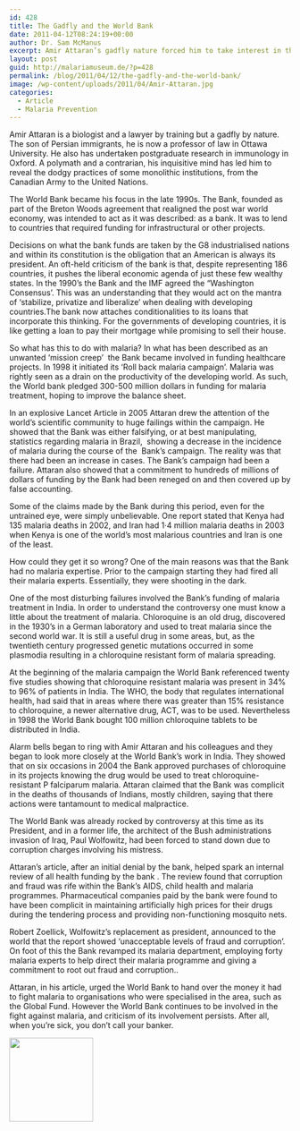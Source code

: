```yaml
---
id: 428
title: The Gadfly and the World Bank
date: 2011-04-12T08:24:19+00:00
author: Dr. Sam McManus
excerpt: Amir Attaran’s gadfly nature forced him to take interest in the ‘roll back malaria campaign’ of World Bank. His interest resulted in publishing of an article in 2005 which proved some great discrepancies in facts provided by the bank. As a result the bank’s president looked into the matter and made changes in campaign, ultimately making things slightly better.
layout: post
guid: http://malariamuseum.de/?p=428
permalink: /blog/2011/04/12/the-gadfly-and-the-world-bank/
image: /wp-content/uploads/2011/04/Amir-Attaran.jpg
categories:
  - Article
  - Malaria Prevention
---
```

Amir Attaran is a biologist and a lawyer by training but a gadfly by nature. The son of Persian immigrants, he is now a professor of law in Ottawa University. He also has undertaken postgraduate research in immunology in Oxford. A polymath and a contrarian, his inquisitive mind has led him to reveal the dodgy practices of some monolithic institutions, from the Canadian Army to the United Nations.

The World Bank became his focus in the late 1990s. The Bank, founded as part of the Breton Woods agreement that realigned the post war world economy, was intended to act as it was described: as a bank. It was to lend to countries that required funding for infrastructural or other projects.

Decisions on what the bank funds are taken by the G8 industrialised nations and within its constitution is the obligation that an American is always its president. An oft-held criticism of the bank is that, despite representing 186 countries, it pushes the liberal economic agenda of just these few wealthy states. In the 1990’s the Bank and the IMF agreed the “Washington Consensus’. This was an understanding that they would act on the mantra of ‘stabilize, privatize and liberalize’ when dealing with developing countries.The bank now attaches conditionalities to its loans that incorporate this thinking. For the governments of developing countries, it is like getting a loan to pay their mortgage while promising to sell their house.

So what has this to do with malaria? In what has been described as an unwanted ‘mission creep’  the Bank became involved in funding healthcare projects. In 1998 it initiated its ‘Roll back malaria campaign’. Malaria was rightly seen as a drain on the productivity of the developing world. As such, the World bank pledged 300-500 million dollars in funding for malaria treatment, hoping to improve the balance sheet.

In an explosive Lancet Article in 2005 Attaran drew the attention of the world&#8217;s scientific community to huge failings within the campaign. He showed that the Bank was either falsifying, or at best manipulating, statistics regarding malaria in Brazil,  showing a decrease in the incidence of malaria during the course of the  Bank&#8217;s campaign. The reality was that there had been an increase in cases. The Bank’s campaign had been a failure. Attaran also showed that a commitment to hundreds of millions of dollars of funding by the Bank had been reneged on and then covered up by false accounting.

Some of the claims made by the Bank during this period, even for the untrained eye, were simply unbelievable. One report stated that Kenya had 135 malaria deaths in 2002, and Iran had 1·4 million malaria deaths in 2003 when Kenya is one of the world&#8217;s most malarious countries and Iran is one of the least.

How could they get it so wrong? One of the main reasons was that the Bank had no malaria expertise. Prior to the campaign starting they had fired all their malaria experts. Essentially, they were shooting in the dark.

One of the most disturbing failures involved the Bank’s funding of malaria treatment in India. In order to understand the controversy one must know a little about the treatment of malaria. Chloroquine is an old drug, discovered in the 1930’s in a German laboratory and used to treat malaria since the second world war. It is still a useful drug in some areas, but, as the twentieth century progressed genetic mutations occurred in some plasmodia resulting in a chloroquine resistant form of malaria spreading.

At the beginning of the malaria campaign the World Bank referenced twenty five studies showing that chloroquine resistant malaria was present in 34% to 96% of patients in India. The WHO, the body that regulates international health, had said that in areas where there was greater than 15% resistance to chloroquine, a newer alternative drug, ACT, was to be used. Nevertheless in 1998 the World Bank bought 100 million chloroquine tablets to be distributed in India.

Alarm bells began to ring with Amir Attaran and his colleagues and they began to look more closely at the World Bank’s work in India. They showed that on six occasions in 2004 the Bank approved purchases of chloroquine in its projects knowing the drug would be used to treat chloroquine-resistant P falciparum malaria. Attaran claimed that the Bank was complicit in the deaths of thousands of Indians, mostly children, saying that there actions were tantamount to medical malpractice.

The World Bank was already rocked by controversy at this time as its President, and in a former life, the architect of the Bush administrations invasion of Iraq, Paul Wolfowitz, had been forced to stand down due to corruption charges involving his mistress.

Attaran’s article, after an initial denial by the bank, helped spark an internal review of all health funding by the bank . The review found that corruption and fraud was rife within the Bank’s AIDS, child health and malaria programmes. Pharmaceutical companies paid by the bank were found to have been complicit in maintaining artificially high prices for their drugs during the tendering process and providing non-functioning mosquito nets.

Robert Zoellick, Wolfowitz’s replacement as president, announced to the world that the report showed ‘unacceptable levels of fraud and corruption’. On foot of this the Bank revamped its malaria department, employing forty malaria experts to help direct their malaria programme and giving a commitment to root out fraud and corruption..

Attaran, in his article, urged the World Bank to hand over the money it had to fight malaria to organisations who were specialised in the area, such as the Global Fund. However the World Bank continues to be involved in the fight against malaria, and criticism of its involvement persists. After all, when you’re sick, you don’t call your banker.
  
[<img class="alignnone size-thumbnail wp-image-434" title="Amir Attaran" alt="" src="http://malariamuseum.de/wp-content/uploads/2011/03/Amir-Attaran-e1302596629185-150x150.jpg" width="150" height="150" />](http://malariamuseum.de/wp-content/uploads/2011/03/Amir-Attaran-e1302596629185.jpg)